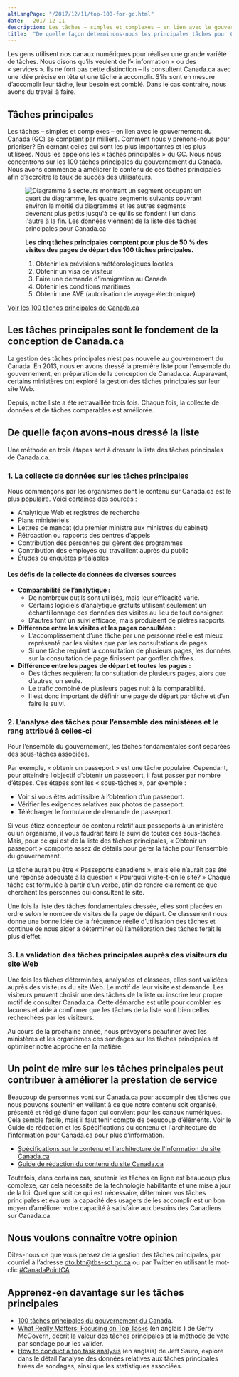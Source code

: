 ```yaml
---
altLangPage: "/2017/12/11/top-100-for-gc.html"
date:   2017-12-11
description: Les tâches – simples et complexes – en lien avec le gouvernement du Canada (GC) se comptent par milliers. Comment nous y prenons-nous pour prioriser?
title:  "De quelle façon déterminons-nous les principales tâches pour Canada.ca"
---
```


Les gens utilisent nos canaux numériques pour réaliser une grande variété de tâches. Nous disons qu’ils veulent de l’«&nbsp;information&nbsp;» ou des «&nbsp;services&nbsp;». Ils ne font pas cette distinction – ils consultent Canada.ca avec une idée précise en tête et une tâche à accomplir. S’ils sont en mesure d’accomplir leur tâche, leur besoin est comblé. Dans le cas contraire, nous avons du travail à faire.

## Tâches principales

Les tâches – simples et complexes – en lien avec le gouvernement du Canada (GC) se comptent par milliers. Comment nous y prenons-nous pour prioriser? En cernant celles qui sont les plus importantes et les plus utilisées. Nous les appelons les «&nbsp;tâches principales&nbsp;» du GC. Nous nous concentrons sur les 100 tâches principales du gouvernement du Canada. Nous avons commencé à améliorer le contenu de ces tâches principales afin d’accroître le taux de succès des utilisateurs.

<figure class="mrgn-tp-lg row">
	<div class="col-md-6">
		<div class="center-block">
			<img class="img-responsive center-block mrgn-bttm-lg" src="/images/top100piechart.png" alt="Diagramme à secteurs montrant un segment occupant un quart du diagramme, les quatre segments suivants couvrant environ la moitié du diagramme et les autres segments devenant plus petits jusqu'à ce qu'ils se fondent l'un dans l'autre à la fin. Les données viennent de la liste des tâches principales pour Canada.ca">
		</div>
	</div>
	<div class="col-md-6">
		<figcaption class="center-block" class="mrgn-tp-lg">
		<p><b>Les cinq tâches principales comptent pour plus de 50&nbsp;% des visites des pages de départ des 100 tâches principales.</b></p>
			<ol>
				<li>Obtenir les prévisions météorologiques locales</li>
				<li>Obtenir un visa de visiteur</li>
				<li>Faire une demande d’immigration au Canada</li>
				<li>Obtenir les conditions maritimes</li>
				<li>Obtenir une AVE (autorisation de voyage électronique)</li>
			</ol>
		</figcaption>
	</div>
</figure>

[Voir les 100 tâches principales de Canada.ca](https://www.canada.ca/fr/gouvernement/a-propos/taches-principales-pour-canada-ca.html)

## Les tâches principales sont le fondement de la conception de Canada.ca

La gestion des tâches principales n’est pas nouvelle au gouvernement du Canada. En 2013, nous en avons dressé la première liste pour l’ensemble du gouvernement, en préparation de la conception de Canada.ca. Auparavant, certains ministères ont exploré la gestion des tâches principales sur leur site Web.

Depuis, notre liste a été retravaillée trois fois. Chaque fois, la collecte de données et de tâches comparables est améliorée.

## De quelle façon avons-nous dressé la liste

Une méthode en trois étapes sert à dresser la liste des tâches principales de Canada.ca.

### 1. La collecte de données sur les tâches principales

Nous commençons par les organismes dont le contenu sur Canada.ca est le plus populaire. Voici certaines des sources&nbsp;:

* Analytique Web et registres de recherche
* Plans ministériels
* Lettres de mandat (du premier ministre aux ministres du cabinet)
* Rétroaction ou rapports des centres d’appels
* Contribution des personnes qui gèrent des programmes
* Contribution des employés qui travaillent auprès du public
* Études ou enquêtes préalables

#### Les défis de la collecte de données de diverses sources

* **Comparabilité de l’analytique&nbsp;:**
    * De nombreux outils sont utilisés, mais leur efficacité varie.
    * Certains logiciels d’analytique gratuits utilisent seulement un échantillonnage des données des visites au lieu de tout consigner.
    * D’autres font un suivi efficace, mais produisent de piètres rapports.
* **Différence entre les visites et les pages consultées&nbsp;:**
    * L’accomplissement d’une tâche par une personne réelle est mieux représenté par les visites que par les consultations de pages.
    * Si une tâche requiert la consultation de plusieurs pages, les données sur la consultation de page finissent par gonfler chiffres.
* **Différence entre les pages de départ et toutes les pages&nbsp;:**
    * Des tâches requièrent la consultation de plusieurs pages, alors que d’autres, un seule.
    * Le trafic combiné de plusieurs pages nuit à la comparabilité.
    * Il est donc important de définir une page de départ par tâche et d’en faire le suivi.

### 2. L’analyse des tâches pour l’ensemble des ministères et le rang attribué à celles-ci

Pour l’ensemble du gouvernement, les tâches fondamentales sont séparées des sous-tâches associées.

Par exemple, «&nbsp;obtenir un passeport&nbsp;» est une tâche populaire. Cependant, pour atteindre l’objectif d’obtenir un passeport, il faut passer par nombre d’étapes. Ces étapes sont les «&nbsp;sous-tâches&nbsp;», par exemple&nbsp;:

* Voir si vous êtes admissible à l’obtention d’un passeport.
* Vérifier les exigences relatives aux photos de passeport.
* Télécharger le formulaire de demande de passeport.

Si vous étiez concepteur de contenu relatif aux passeports à un ministère ou un organisme, il vous faudrait faire le suivi de toutes ces sous-tâches. Mais, pour ce qui est de la liste des tâches principales, «&nbsp;Obtenir un passeport&nbsp;» comporte assez de détails pour gérer la tâche pour l’ensemble du gouvernement.

La tâche aurait pu être «&nbsp;Passeports canadiens&nbsp;», mais elle n’aurait pas été une réponse adéquate à la question «&nbsp;Pourquoi visite-t-on le site?&nbsp;» Chaque tâche est formulée à partir d’un verbe, afin de rendre clairement ce que cherchent les personnes qui consultent le site.

Une fois la liste des tâches fondamentales dressée, elles sont placées en ordre selon le nombre de visites de la page de départ. Ce classement nous donne une bonne idée de la fréquence réelle d’utilisation des tâches et continue de nous aider à déterminer où l’amélioration des tâches ferait le plus d’effet.

### 3. La validation des tâches principales auprès des visiteurs du site Web

Une fois les tâches déterminées, analysées et classées, elles sont validées auprès des visiteurs du site Web. Le motif de leur visite est demandé. Les visiteurs peuvent choisir une des tâches de la liste ou inscrire leur propre motif de consulter Canada.ca. Cette démarche est utile pour combler les lacunes et aide à confirmer que les tâches de la liste sont bien celles recherchées par les visiteurs.

Au cours de la prochaine année, nous prévoyons peaufiner avec les ministères et les organismes ces sondages sur les tâches principales et optimiser notre approche en la matière.

## Un point de mire sur les tâches principales peut contribuer à améliorer la prestation de service

Beaucoup de personnes vont sur Canada.ca pour accomplir des tâches que nous pouvons soutenir en veillant à ce que notre contenu soit organisé, présenté et rédigé d’une façon qui convient pour les canaux numériques. Cela semble facile, mais il faut tenir compte de beaucoup d’éléments. Voir le Guide de rédaction et les Spécifications du contenu et l'architecture de l'information pour Canada.ca pour plus d’information.

* [Spécifications sur le contenu et l'architecture de l'information du site Canada.ca](https://www.canada.ca/fr/secretariat-conseil-tresor/services/communications-gouvernementales/specifications-contenu-architecture-information-canada.html)
* [Guide de rédaction du contenu du site Canada.ca](https://www.canada.ca/fr/secretariat-conseil-tresor/services/communications-gouvernementales/guide-redaction-contenu-canada.html)

Toutefois, dans certains cas, soutenir les tâches en ligne est beaucoup plus complexe, car cela nécessite de la technologie habilitante et une mise à jour de la loi. Quel que soit ce qui est nécessaire, déterminer vos tâches principales et évaluer la capacité des usagers de les accomplir est un bon moyen d’améliorer votre capacité à satisfaire aux besoins des Canadiens sur Canada.ca.

## Nous voulons connaître votre opinion

Dites-nous ce que vous pensez de la gestion des tâches principales, par courriel à l’adresse [dto.btn@tbs-sct.gc.ca](mailto:dto.btn@tbs-sct.gc.ca) ou par Twitter en utilisant le mot-clic [#CanadaPointCA](https://twitter.com/search?q=%23CanadaPointCA).

## Apprenez-en davantage sur les tâches principales

* [100 tâches principales du gouvernement du Canada](https://www.canada.ca/fr/gouvernement/a-propos/taches-principales-pour-canada-ca.html).
* [What Really Matters: Focusing on Top Tasks](https://alistapart.com/article/what-really-matters-focusing-on-top-tasks) (en anglais ) de Gerry McGovern, décrit la valeur des tâches principales et la méthode de vote par sondage pour les valider.
* [How to conduct a top task analysis](https://measuringu.com/top-tasks/) (en anglais) de Jeff Sauro, explore dans le détail l’analyse des données relatives aux tâches principales tirées de sondages, ainsi que les statistiques associées.
